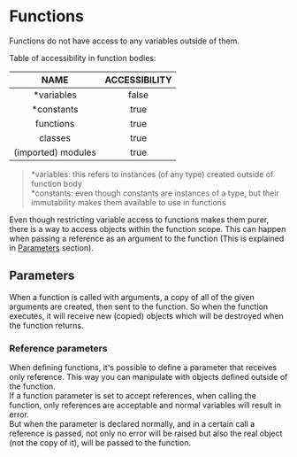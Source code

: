 # Functions

Functions do not have access to any variables outside of them.

Table of accessibility in function bodies:

| NAME               | ACCESSIBILITY |
|:------------------:|:-------------:|
| *variables         | false         |
| *constants         | true          |
| functions          | true          |
| classes            | true          |
| (imported) modules | true          |

> *variables: this refers to instances (of any type) created outside of function body\
> *constants: even though constants are instances of a type, but their immutability makes them available to use in functions

Even though restricting variable access to functions makes them purer, there is a way to access objects within the function scope. This can happen when passing a reference as an argument to the function (This is explained in [Parameters](#parameters) section).



## Parameters

When a function is called with arguments, a copy of all of the given arguments are created, then sent to the function.
So when the function executes, it will receive new (copied) objects which will be destroyed when the function returns.

### Reference parameters

When defining functions, it's possible to define a parameter that receives only reference.
This way you can manipulate with objects defined outside of the function.\
If a function parameter is set to accept references, when calling the function, only references are acceptable and normal variables will result in error.\
But when the parameter is declared normally, and in a certain call a reference is passed, not only no error will be raised but also the real object (not the copy of it), will be passed to the function.

